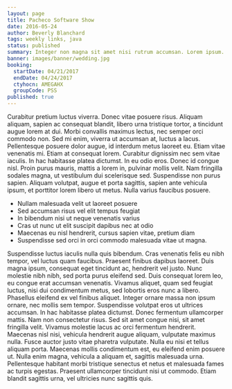 ```yaml
---
layout: page
title: Pacheco Software Show
date: 2016-05-24
author: Beverly Blanchard
tags: weekly links, java
status: published
summary: Integer non magna sit amet nisi rutrum accumsan. Lorem ipsum.
banner: images/banner/wedding.jpg
booking:
  startDate: 04/21/2017
  endDate: 04/24/2017
  ctyhocn: AMEGAHX
  groupCode: PSS
published: true
---
```

Curabitur pretium luctus viverra. Donec vitae posuere risus. Aliquam aliquam, sapien ac consequat blandit, libero urna tristique tortor, a tincidunt augue lorem at dui. Morbi convallis maximus lectus, nec semper orci commodo non. Sed mi enim, viverra ut accumsan at, luctus a lacus. Pellentesque posuere dolor augue, id interdum metus laoreet eu. Etiam vitae venenatis mi. Etiam at consequat lorem.
Curabitur dignissim nec sem vitae iaculis. In hac habitasse platea dictumst. In eu odio eros. Donec id congue nisl. Proin purus mauris, mattis a lorem in, pulvinar mollis velit. Nam fringilla sodales magna, ut vestibulum dui scelerisque sed. Suspendisse non purus sapien. Aliquam volutpat, augue et porta sagittis, sapien ante vehicula ipsum, et porttitor lorem libero ut metus. Nulla varius faucibus posuere.

* Nullam malesuada velit ut laoreet posuere
* Sed accumsan risus vel elit tempus feugiat
* In bibendum nisi ut neque venenatis varius
* Cras ut nunc ut elit suscipit dapibus nec at odio
* Maecenas eu nisl hendrerit, cursus sapien vitae, pretium diam
* Suspendisse sed orci in orci commodo malesuada vitae ut magna.

Suspendisse luctus iaculis nulla quis bibendum. Cras venenatis felis eu nibh tempor, vel luctus quam faucibus. Praesent finibus dapibus laoreet. Duis magna ipsum, consequat eget tincidunt ac, hendrerit vel justo. Nunc molestie nibh nibh, sed porta purus eleifend sed. Duis consequat lorem leo, eu congue erat accumsan venenatis. Vivamus aliquet, quam sed feugiat luctus, nisi dui condimentum metus, sed lobortis eros nunc a libero. Phasellus eleifend ex vel finibus aliquet. Integer ornare massa non ipsum ornare, nec mollis sem tempor. Suspendisse volutpat eros ut ultrices accumsan. In hac habitasse platea dictumst. Donec fermentum ullamcorper mattis. Nam non consectetur risus. Sed sit amet congue nisi, sit amet fringilla velit.
Vivamus molestie lacus ac orci fermentum hendrerit. Maecenas nisl nisi, vehicula hendrerit augue aliquam, vulputate maximus nulla. Fusce auctor justo vitae pharetra vulputate. Nulla eu nisi et tellus aliquam porta. Maecenas mollis condimentum est, eu eleifend enim posuere ut. Nulla enim magna, vehicula a aliquam et, sagittis malesuada urna. Pellentesque habitant morbi tristique senectus et netus et malesuada fames ac turpis egestas. Praesent ullamcorper tincidunt nisi ut commodo. Etiam blandit sagittis urna, vel ultricies nunc sagittis quis.
